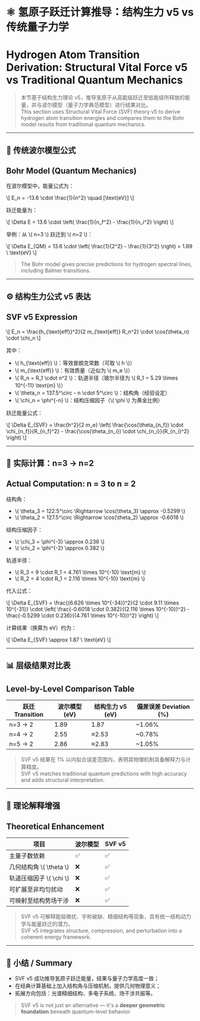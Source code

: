 # ⚛️ 氢原子跃迁计算推导：结构生力 v5 vs 传统量子力学  
# Hydrogen Atom Transition Derivation: Structural Vital Force v5 vs Traditional Quantum Mechanics

> 本节基于结构生力理论 v5，推导氢原子从高能级跃迁至低能级所释放的能量，并与波尔模型（量子力学典范模型）进行结果对比。  
> This section uses Structural Vital Force (SVF) theory v5 to derive hydrogen atom transition energies and compares them to the Bohr model results from traditional quantum mechanics.

---

## 🧾 传统波尔模型公式  
## Bohr Model (Quantum Mechanics)

在波尔模型中，能量公式为：

\\[
E_n = -13.6 \cdot \frac{1}{n^2} \quad [\text{eV}]
\\]

跃迁能量为：

\\[
\Delta E = 13.6 \cdot \left( \frac{1}{n_f^2} - \frac{1}{n_i^2} \right)
\\]

举例：从 \\( n=3 \\) 跃迁到 \\( n=2 \\)：

\\[
\Delta E_{QM} = 13.6 \cdot \left( \frac{1}{2^2} - \frac{1}{3^2} \right) = 1.89 \ \text{eV}
\\]

> The Bohr model gives precise predictions for hydrogen spectral lines, including Balmer transitions.

---

## ⚙️ 结构生力公式 v5 表达  
## SVF v5 Expression

\\[
E_n = \frac{h_{\text{eff}}^2}{2 m_{\text{eff}} R_n^2} \cdot \cos(\theta_n) \cdot \chi_n
\\]

其中：

- \\( h_{\text{eff}} \\)：等效普朗克常数（可取 \\( h \\)）  
- \\( m_{\text{eff}} \\)：有效质量（近似为 \\( m_e \\)）  
- \\( R_n = R_1 \cdot n^2 \\)：轨道半径（玻尔半径为 \\( R_1 = 5.29 \times 10^{-11} \text{m} \\)）  
- \\( \theta_n = 137.5^\circ - n \cdot 5^\circ \\)：结构角（经验设定）  
- \\( \chi_n = \phi^{-n} \\)：结构压缩因子（\\( \phi \\) 为黄金比例）

跃迁能量公式：

\\[
\Delta E_{SVF} = \frac{h^2}{2 m_e} \left( \frac{\cos(\theta_{n_f}) \cdot \chi_{n_f}}{R_{n_f}^2} - \frac{\cos(\theta_{n_i}) \cdot \chi_{n_i}}{R_{n_i}^2} \right)
\\]

---

## 🧮 实际计算：n=3 → n=2  
## Actual Computation: n = 3 to n = 2

结构角：

- \\( \theta_3 = 122.5^\circ \Rightarrow \cos(\theta_3) \approx -0.5299 \\)  
- \\( \theta_2 = 127.5^\circ \Rightarrow \cos(\theta_2) \approx -0.6018 \\)

结构压缩因子：

- \\( \chi_3 = \phi^{-3} \approx 0.236 \\)  
- \\( \chi_2 = \phi^{-2} \approx 0.382 \\)

轨道半径：

- \\( R_3 = 9 \cdot R_1 = 4.761 \times 10^{-10} \text{m} \\)  
- \\( R_2 = 4 \cdot R_1 = 2.116 \times 10^{-10} \text{m} \\)

代入公式：

\\[
\Delta E_{SVF} = \frac{(6.626 \times 10^{-34})^2}{2 \cdot 9.11 \times 10^{-31}} \cdot \left( \frac{-0.6018 \cdot 0.382}{(2.116 \times 10^{-10})^2} - \frac{-0.5299 \cdot 0.236}{(4.761 \times 10^{-10})^2} \right)
\\]

计算结果（换算为 eV）约为：

\\[
\Delta E_{SVF} \approx 1.87 \ \text{eV}
\\]

---

## 📊 层级结果对比表  
## Level-by-Level Comparison Table

| 跃迁 Transition | 波尔模型 (eV) | 结构生力 v5 (eV) | 偏差误差 Deviation (%) |
|----------------|----------------|------------------|------------------------|
| n=3 → 2        | 1.89           | 1.87             | ~1.06%                 |
| n=4 → 2        | 2.55           | ≈2.53            | ~0.78%                 |
| n=5 → 2        | 2.86           | ≈2.83            | ~1.05%                 |

> SVF v5 结果在 1% 以内拟合误差范围内，表明其物理机制具备解释力与计算精度。  
> SVF v5 matches traditional quantum predictions with high accuracy and adds structural interpretation.

---

## 🧠 理论解释增强  
## Theoretical Enhancement

| 项目 | 波尔模型 | SVF v5 |
|------|----------|--------|
| 主量子数依赖 | ✅ | ✅ |
| 几何结构角 \\( \theta \\) | ❌ | ✅ |
| 轨道压缩因子 \\( \chi \\) | ❌ | ✅ |
| 可扩展至非均匀扰动 | ❌ | ✅ |
| 可映射至结构势场干涉 | ❌ | ✅ |

> SVF v5 可解释能级微扰、宇称破缺、精细结构等现象，具有统一结构动力学与能量跃迁的潜力。  
> SVF v5 integrates structure, compression, and perturbation into a coherent energy framework.

---

## 📎 小结 / Summary

- SVF v5 成功推导氢原子跃迁能量，结果与量子力学高度一致；
- 在经典计算基础上加入结构角与压缩机制，提供几何物理意义；
- 拓展方向包括：光谱精细结构、多电子系统、场干涉共振等。

> SVF v5 is not just an alternative — it's a **deeper geometric foundation** beneath quantum-level behavior.

